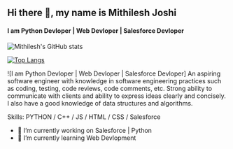 

## Hi there 👋, my name is Mithilesh Joshi
#### I am Python Devloper | Web Devloper | Salesforce Devloper
![Mithilesh's GitHub stats](https://github-readme-stats.vercel.app/api?username=mithileshjoshi100&theme=tokyonight&show_icons=true)

[![Top Langs](https://github-readme-stats.vercel.app/api/top-langs/?username=mithileshjoshi100&layout=compact)](https://github.com/anuraghazra/github-readme-stats)

![I am Python Devloper | Web Devloper | Salesforce Devloper]
An aspiring software engineer with knowledge in software engineering practices such as coding, testing, code reviews, code comments, etc. Strong ability to communicate with clients and ability to express ideas clearly and concisely. I also have a good knowledge of data structures and algorithms.


Skills: PYTHON / C++ / JS / HTML / CSS / Salesforce


- 🔭 I’m currently working on Salesforce | Python 
- 🌱 I’m currently learning Web Devlopment 

<!--
**mithileshjoshi100/mithileshjoshi100** is a ✨ _special_ ✨ repository because its `README.md` (this file) appears on your GitHub profile.

Here are some ideas to get you started:

- 🔭 I’m currently working on ...
- 🌱 I’m currently learning ...
- 👯 I’m looking to collaborate on ...
- 🤔 I’m looking for help with ...
- 💬 Ask me about ...
- 📫 How to reach me: ...
- 😄 Pronouns: ...
- ⚡ Fun fact: ...
-->
